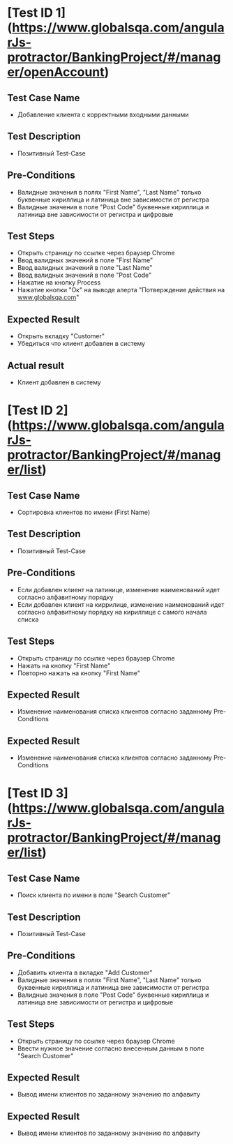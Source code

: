 #  [Test ID 1] (https://www.globalsqa.com/angularJs-protractor/BankingProject/#/manager/openAccount)
## Test Case Name
* Добавление клиента с корректными входными данными
## Test Description
* Позитивный Test-Case
## Pre-Conditions
* Валидные значения в полях "First Name", "Last Name" только буквенные кириллица и латиница вне зависимости от регистра
* Валидные значения в поле "Post Code" буквенные кириллица и латиница вне зависимости от регистра и цифровые 
## Test Steps
* Открыть страницу по ссылке через браузер Chrome   
* Ввод валидных значений в поле "First Name"
* Ввод валидных значений в поле "Last Name"
* Ввод валидных значений в поле "Post Code"
* Нажатие на кнопку Process
* Нажатие кнопки "Ок" на выводе алерта "Потверждение действия на www.globalsqa.com" 
## Expected Result
* Открыть вкладку "Customer"
* Убедиться что клиент добавлен в систему 
## Actual result
* Клиент добавлен в систему

#  [Test ID 2] (https://www.globalsqa.com/angularJs-protractor/BankingProject/#/manager/list)
## Test Case Name
* Сортировка клиентов по имени (First Name)
## Test Description
* Позитивный Test-Case
## Pre-Conditions
* Если добавлен клиент на латинице, изменение наименований идет согласно алфавитному порядку
* Если добавлен клиент на киррилице, изменение наименований идет согласно алфавитному порядку на кириллице с самого начала списка
## Test Steps
* Открыть страницу по ссылке через браузер Chrome
* Нажать на кнопку "First Name"
* Повторно нажать на кнопку "First Name"
## Expected Result 
* Изменение наименования списка клиентов согласно заданному Pre-Conditions
## Expected Result 
* Изменение наименования списка клиентов согласно заданному Pre-Conditions

#  [Test ID 3] (https://www.globalsqa.com/angularJs-protractor/BankingProject/#/manager/list)
## Test Case Name
* Поиск клиента по имени в поле "Search Customer"
## Test Description
* Позитивный Test-Case
## Pre-Conditions
* Добавить клиента в вкладке "Add Customer"
* Валидные значения в полях "First Name", "Last Name" только буквенные кириллица и латиница вне зависимости от регистра
* Валидные значения в поле "Post Code" буквенные кириллица и латиница вне зависимости от регистра и цифровые
## Test Steps
* Открыть страницу по ссылке через браузер Chrome
* Ввести нужное значение согласно внесенным данным в поле "Search Customer"
## Expected Result 
* Вывод имени клиентов по заданному значению по алфавиту
## Expected Result 
* Вывод имени клиентов по заданному значению по алфавиту
